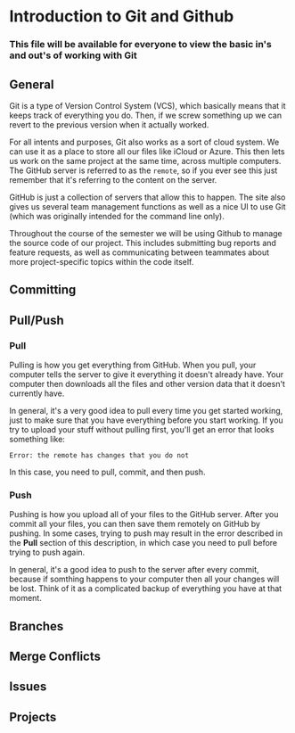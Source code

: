 # Introduction to Git and Github

### This file will be available for everyone to view the basic in's and out's of working with Git

## General

Git is a type of Version Control System (VCS), which basically means that it
keeps track of everything you do. Then, if we screw something up we can 
revert to the previous version when it actually worked.

For all intents and purposes, Git also works as a sort of cloud system. We
can use it as a place to store all our files like iCloud or Azure. This then
lets us work on the same project at the same time, across multiple computers.
The GitHub server is referred to as the `remote`, so if you ever see this
just remember that it's referring to the content on the server.

GitHub is just a collection of servers that allow this to happen. The site
also gives us several team management functions as well as a nice UI to use
Git (which was originally intended for the command line only).

Throughout the course of the semester we will be using Github to manage the
source code of our project. This includes submitting bug reports and feature
requests, as well as communicating between teammates about more 
project-specific topics within the code itself.

## Committing

## Pull/Push

### Pull

Pulling is how you get everything from GitHub. When you pull, your computer
tells the server to give it everything it doesn't already have. Your computer
then downloads all the files and other version data that it doesn't currently
have.

In general, it's a very good idea to pull every time you get started working,
just to make sure that you have everything before you start working. If you
try to upload your stuff without pulling first, you'll get an error that looks
something like:

`Error: the remote has changes that you do not`

In this case, you need to pull, commit, and then push.

### Push

Pushing is how you upload all of your files to the GitHub server. After you
commit all your files, you can then save them remotely on GitHub by pushing.
In some cases, trying to push may result in the error described in the 
**Pull** section of this description, in which case you need to pull before
trying to push again.

In general, it's a good idea to push to the server after every commit,
because if somthing happens to your computer then all your changes will be 
lost. Think of it as a complicated backup of everything you have at that
moment.

## Branches

## Merge Conflicts

## Issues

## Projects